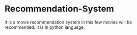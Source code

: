 # Recommendation-System
It is a movie recommendation system in this few movies will be recommended. it is in python language.
